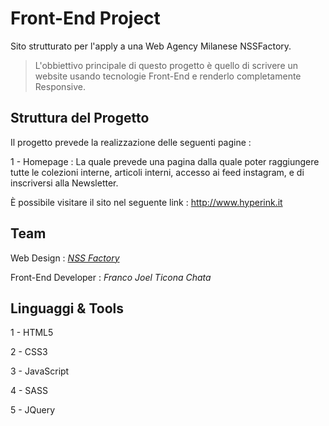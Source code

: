 # Front-End Project

Sito strutturato per l'apply a una Web Agency Milanese NSSFactory.

> L'obbiettivo principale di questo progetto è quello di scrivere un website usando tecnologie Front-End e renderlo completamente Responsive.

## Struttura del Progetto

Il progetto prevede la realizzazione delle seguenti pagine :

1 - Homepage : La quale prevede una pagina dalla quale poter raggiungere tutte le colezioni interne, articoli interni, accesso ai feed instagram, e di inscriversi alla Newsletter.

È possibile visitare il sito nel seguente link : http://www.hyperink.it

## Team

Web Design : _[NSS Factory](https://www.nssfactory.com/)_

Front-End Developer : _Franco Joel Ticona Chata_

## Linguaggi & Tools

1 - HTML5

2 - CSS3

3 - JavaScript

4 - SASS

5 - JQuery